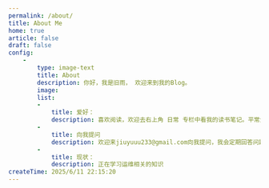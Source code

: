 ```yaml
---
permalink: /about/
title: About Me
home: true
article: false
draft: false
config:
    -
        type: image-text
        title: About
        description: 你好，我是旧雨， 欢迎来到我的Blog。
        image:
        list:
        -
            title: 爱好：
            description: 喜欢阅读，欢迎去右上角 日常 专栏中看我的读书笔记。平常爱好打游戏，涉猎的游戏圈子还是挺多的，欢迎来交流~
        -
            title: 向我提问
            description: 欢迎来jiuyuuu233@gmail.com向我提问，我会定期回答问题。你可以去 关于我 下Q&A页面中查看别人问我的问题
        -
            title: 现状：
            description: 正在学习运维相关的知识
createTime: 2025/6/11 22:15:20
---
```

